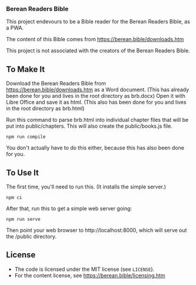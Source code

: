 ### Berean Readers Bible

This project endevours to be a Bible reader for the Berean Readers Bible, as a PWA.

The content of this Bible comes from https://berean.bible/downloads.htm 

This project is not associated with the creators of the Berean Readers Bible.


## To Make It

Download the Berean Readers Bible from https://berean.bible/downloads.htm as a Word document.  (This has already been done for you and lives in the root directory as brb.docx)  Open it with Libre Office and save it as html.  (This also has been done for you and lives in the root directory as brb.html)

Run this command to parse brb.html into individual chapter files that will be put into public/chapters.  This will also create the public/books.js file.

```
npm run compile
```

You don't actually have to do this either, because this has also been done for you.

## To Use It

The first time, you'll need to run this. (It installs the simple server.)
```
npm ci
```

After that, run this to get a simple web server going:
```
npm run serve
```

Then point your web browser to http://localhost:8000, which will serve out the /public directory.

## License

+ The code is licensed under the MIT license (see `LICENSE`).
+ For the content license, see https://berean.bible/licensing.htm
